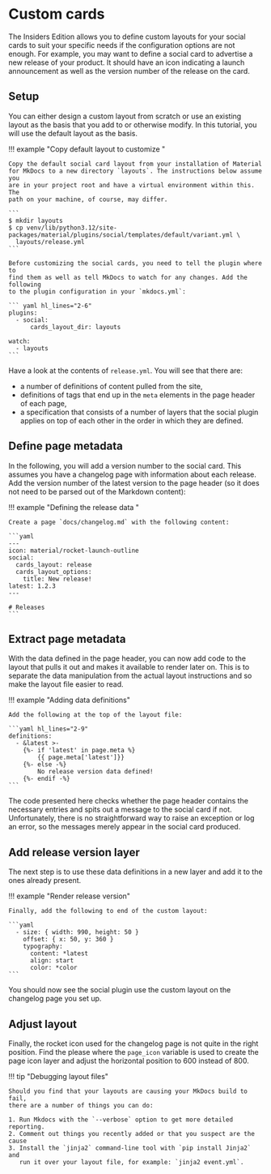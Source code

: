 # Custom cards

The Insiders Edition allows you to define custom layouts for your social cards
to suit your specific needs if the configuration options are not enough.
For example, you may want to define a social card to advertise a new release
of your product. It should have an icon indicating a launch announcement as
well as the version number of the release on the card.

## Setup

You can either design a custom layout from scratch or use an existing layout
as the basis that you add to or otherwise modify. In this tutorial, you will
use the default layout as the basis.

!!! example "Copy default layout to customize <!-- md:sponsors -->"

    Copy the default social card layout from your installation of Material
    for MkDocs to a new directory `layouts`. The instructions below assume you
    are in your project root and have a virtual environment within this. The
    path on your machine, of course, may differ.

    ```
    $ mkdir layouts
    $ cp venv/lib/python3.12/site-packages/material/plugins/social/templates/default/variant.yml \
      layouts/release.yml
    ```

    Before customizing the social cards, you need to tell the plugin where to
    find them as well as tell MkDocs to watch for any changes. Add the following
    to the plugin configuration in your `mkdocs.yml`:

    ``` yaml hl_lines="2-6"
    plugins:
      - social:
          cards_layout_dir: layouts

    watch:
      - layouts
    ```

Have a look at the contents of `release.yml`. You will see that there are:

* a number of definitions of content pulled from the site,
* definitions of tags that end up in the `meta` elements in the page header
  of each page,
* a specification that consists of a number of layers that the social plugin
  applies on top of each other in the order in which they are defined.

## Define page metadata

In the following, you will add a version number to the social card. This
assumes you have a changelog page with information about each release.
Add the version number of the latest version to the page header (so it does
not need to be parsed out of the Markdown content):

!!! example "Defining the release data <!-- md:sponsors -->"

    Create a page `docs/changelog.md` with the following content:

    ```yaml
    ---
    icon: material/rocket-launch-outline
    social:
      cards_layout: release
      cards_layout_options:
        title: New release!
    latest: 1.2.3
    ---

    # Releases
    ```

## Extract page metadata

With the data defined in the page header, you can now add code to the layout
that pulls it out and makes it available to render later on. This is to separate
the data manipulation from the actual layout instructions and so make the
layout file easier to read.

!!! example "Adding data definitions"

    Add the following at the top of the layout file:

    ```yaml hl_lines="2-9"
    definitions:
      - &latest >-
        {%- if 'latest' in page.meta %}
            {{ page.meta['latest']}}
        {%- else -%}
            No release version data defined!
        {%- endif -%}
    ```

The code presented here checks whether the page header contains the necessary
entries and spits out a message to the social card if not. Unfortunately, there
is no straightforward way to raise an exception or log an error, so the messages
merely appear in the social card produced.

## Add release version layer

The next step is to use these data definitions in a new layer and add it to the
ones already present.

!!! example "Render release version"

    Finally, add the following to end of the custom layout:

    ```yaml
      - size: { width: 990, height: 50 }
        offset: { x: 50, y: 360 }
        typography:
          content: *latest
          align: start
          color: *color
    ```

You should now see the social plugin use the custom layout on the changelog page
you set up.

## Adjust layout

Finally, the rocket icon used for the changelog page is not quite in the right
position. Find the please where the `page_icon` variable is used to create the
page icon layer and adjust the horizontal position to 600 instead of 800.

!!! tip "Debugging layout files"

    Should you find that your layouts are causing your MkDocs build to fail,
    there are a number of things you can do:

    1. Run Mkdocs with the `--verbose` option to get more detailed reporting.
    2. Comment out things you recently added or that you suspect are the cause
    3. Install the `jinja2` command-line tool with `pip install Jinja2` and
       run it over your layout file, for example: `jinja2 event.yml`.
